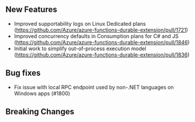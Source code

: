 ## New Features
- Improved supportability logs on Linux Dedicated plans (https://github.com/Azure/azure-functions-durable-extension/pull/1721)
- Improved concurrency defaults in Consumption plans for C# and JS (https://github.com/Azure/azure-functions-durable-extension/pull/1846)
- Initial work to simplify out-of-process execution model (https://github.com/Azure/azure-functions-durable-extension/pull/1836)

## Bug fixes
- Fix issue with local RPC endpoint used by non-.NET languages on Windows apps (#1800)

## Breaking Changes